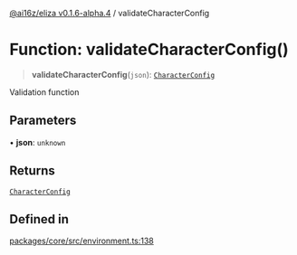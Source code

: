 [@ai16z/eliza v0.1.6-alpha.4](../index.md) / validateCharacterConfig

# Function: validateCharacterConfig()

> **validateCharacterConfig**(`json`): [`CharacterConfig`](../type-aliases/CharacterConfig.md)

Validation function

## Parameters

• **json**: `unknown`

## Returns

[`CharacterConfig`](../type-aliases/CharacterConfig.md)

## Defined in

[packages/core/src/environment.ts:138](https://github.com/ai16z/eliza/blob/main/packages/core/src/environment.ts#L138)

